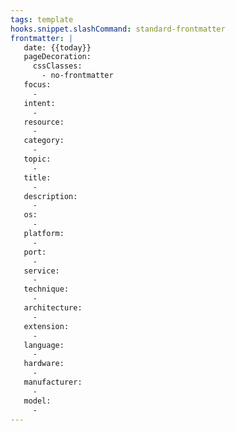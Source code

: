 ```yaml
---
tags: template
hooks.snippet.slashCommand: standard-frontmatter
frontmatter: |
   date: {{today}}
   pageDecoration:
     cssClasses:
       - no-frontmatter
   focus:
     -
   intent:
     -
   resource:
     -
   category:
     -
   topic:
     -
   title:
     -
   description:
     -
   os:
     -
   platform:
     -
   port:
     -
   service:
     -
   technique:
     -
   architecture:
     -
   extension:
     -
   language:
     -
   hardware:
     -
   manufacturer:
     -
   model:
     -
---
```


